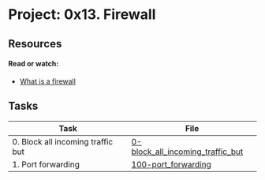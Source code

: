 # Project: 0x13. Firewall

## Resources

#### Read or watch:

* [What is a firewall](https://en.wikipedia.org/wiki/Firewall_%28computing%29)
## Tasks

| Task                              | File                                                                   |
|-----------------------------------|------------------------------------------------------------------------|
| 0. Block all incoming traffic but | [0-block_all_incoming_traffic_but](./0-block_all_incoming_traffic_but) |
| 1. Port forwarding                | [100-port_forwarding](./100-port_forwarding)                           |

